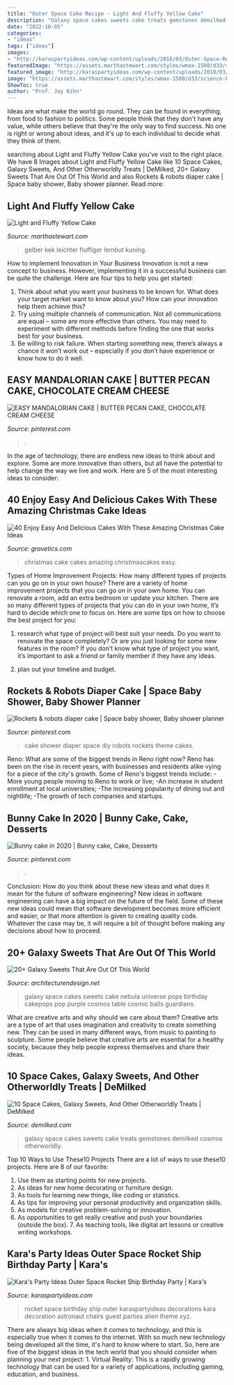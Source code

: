 ```yaml
---
title: "Outer Space Cake Recipe - Light And Fluffy Yellow Cake"
description: "Galaxy space cakes sweets cake treats gemstones demilked cosmos otherworldly"
date: "2022-10-05"
categories:
- "ideas"
tags: ["ideas"]
images:
- "http://karaspartyideas.com/wp-content/uploads/2018/03/Outer-Space-Rocket-Ship-Birthday-Party-via-Karas-Party-Ideas-KarasPartyIdeas.com16.jpg"
featuredImage: "https://assets.marthastewart.com/styles/wmax-1500/d33/science-behind-yellow-cake-2-0817/science-behind-yellow-cake-2-0817_horiz.jpg?itok=xgMZJfZC"
featured_image: "http://karaspartyideas.com/wp-content/uploads/2018/03/Outer-Space-Rocket-Ship-Birthday-Party-via-Karas-Party-Ideas-KarasPartyIdeas.com16.jpg"
image: "https://assets.marthastewart.com/styles/wmax-1500/d33/science-behind-yellow-cake-2-0817/science-behind-yellow-cake-2-0817_horiz.jpg?itok=xgMZJfZC"
ShowToc: true
author: "Prof. Jay Kihn"
---
```



Ideas are what make the world go round. They can be found in everything, from food to fashion to politics. Some people think that they don't have any value, while others believe that they're the only way to find success. No one is right or wrong about ideas, and it's up to each individual to decide what they think of them.

	

		
searching about Light and Fluffy Yellow Cake you've visit to the right place. We have 8 Images about Light and Fluffy Yellow Cake like 10 Space Cakes, Galaxy Sweets, And Other Otherworldly Treats | DeMilked, 20+ Galaxy Sweets That Are Out Of This World and also Rockets &amp; robots diaper cake | Space baby shower, Baby shower planner. Read more:
		
    
## Light And Fluffy Yellow Cake

<img loading=lazy src="https://assets.marthastewart.com/styles/wmax-1500/d33/science-behind-yellow-cake-2-0817/science-behind-yellow-cake-2-0817_horiz.jpg?itok=xgMZJfZC" onerror="this.onerror=null;this.src='https://tse3.mm.bing.net/th?id=OIP.ye8sM_h7MgzGxcwVQ2U7swHaEK&amp;pid=15.1';" alt="Light and Fluffy Yellow Cake">

_Source: marthastewart.com_

>gelber kek leichter fluffiger lembut kuning. 

	

How to implement Innovation in Your Business
Innovation is not a new concept to business. However, implementing it in a successful business can be quite the challenge. Here are four tips to help you get started: 
1. Think about what you want your business to be known for. What does your target market want to know about you? How can your innovation help them achieve this? 
2. Try using multiple channels of communication. Not all communications are equal – some are more effective than others. You may need to experiment with different methods before finding the one that works best for your business. 
3. Be willing to risk failure. When starting something new, there’s always a chance it won’t work out – especially if you don’t have experience or know how to do it well.

    
## EASY MANDALORIAN CAKE | BUTTER PECAN CAKE, CHOCOLATE CREAM CHEESE

<img loading=lazy src="https://i.pinimg.com/736x/e1/59/e9/e159e914fdd1e08f3862e792b7a292b2.jpg" onerror="this.onerror=null;this.src='https://tse4.mm.bing.net/th?id=OIP.4Q5hhhOj99jw9rH3Zt7KzAHaFj&amp;pid=15.1';" alt="EASY MANDALORIAN CAKE | BUTTER PECAN CAKE, CHOCOLATE CREAM CHEESE">

_Source: pinterest.com_

>. 

	

In the age of technology, there are endless new ideas to think about and explore. Some are more innovative than others, but all have the potential to help change the way we live and work. Here are 5 of the most interesting ideas to consider: 

    
## 40 Enjoy Easy And Delicious Cakes With These Amazing Christmas Cake Ideas

<img loading=lazy src="http://www.gravetics.com/wp-content/uploads/2017/04/CHRISTMAS-DRIPCAKES...buttercreamcake-christmascakes-chocolatedripcake-specialoccasioncakes-gourmet.jpg" onerror="this.onerror=null;this.src='https://tse4.mm.bing.net/th?id=OIP.lAwuErS-Krp4GIl-NuYv9wHaJQ&amp;pid=15.1';" alt="40 Enjoy Easy And Delicious Cakes With These Amazing Christmas Cake Ideas">

_Source: gravetics.com_

>christmas cake cakes amazing christmascakes easy. 

	

Types of Home Improvement Projects: How many different types of projects can you go on in your own house?
There are a variety of home improvement projects that you can go on in your own home. You can renovate a room, add an extra bedroom or update your kitchen. There are so many different types of projects that you can do in your own home, it’s hard to decide which one to focus on. Here are some tips on how to choose the best project for you: 
1. research what type of project will best suit your needs. Do you want to renovate the space completely? Or are you just looking for some new features in the room? If you don’t know what type of project you want, it’s important to ask a friend or family member if they have any ideas. 

2. plan out your timeline and budget.

    
## Rockets &amp; Robots Diaper Cake | Space Baby Shower, Baby Shower Planner

<img loading=lazy src="https://i.pinimg.com/originals/7f/18/ef/7f18ef78562567d88a22e976ff2aa287.jpg" onerror="this.onerror=null;this.src='https://tse2.mm.bing.net/th?id=OIP.GrC56Da01YL10BPokALqkAHaJ4&amp;pid=15.1';" alt="Rockets &amp; robots diaper cake | Space baby shower, Baby shower planner">

_Source: pinterest.com_

>cake shower diaper space diy robots rockets theme cakes. 

	

Reno: What are some of the biggest trends in Reno right now?
Reno has been on the rise in recent years, with businesses and residents alike vying for a piece of the city's growth. Some of Reno's biggest trends include: 
 -More young people moving to Reno to work or live; 
-An increase in student enrollment at local universities; 
-The increasing popularity of dining out and nightlife; 
-The growth of tech companies and startups.

    
## Bunny Cake In 2020 | Bunny Cake, Cake, Desserts

<img loading=lazy src="https://i.pinimg.com/736x/e8/57/22/e85722d5415292e62deb883305e2b8b8.jpg" onerror="this.onerror=null;this.src='https://tse4.mm.bing.net/th?id=OIP.HW2_PE4-mAovrMiOSzqm9gHaJ3&amp;pid=15.1';" alt="Bunny cake in 2020 | Bunny cake, Cake, Desserts">

_Source: pinterest.com_

>. 

	

Conclusion: How do you think about these new ideas and what does it mean for the future of software engineering?
New ideas in software engineering can have a big impact on the future of the field. Some of these new ideas could mean that software development becomes more efficient and easier, or that more attention is given to creating quality code. Whatever the case may be, it will require a bit of thought before making any decisions about how to proceed.

    
## 20+ Galaxy Sweets That Are Out Of This World

<img loading=lazy src="http://cdn.architecturendesign.net/wp-content/uploads/2016/05/AD-Galaxy-Cakes-Space-Sweets-Nebula-Cosmos-Universe-21.jpg" onerror="this.onerror=null;this.src='https://tse3.mm.bing.net/th?id=OIP.1-1kD3kbNSEJcGlT5vMVNAHaI4&amp;pid=15.1';" alt="20+ Galaxy Sweets That Are Out Of This World">

_Source: architecturendesign.net_

>galaxy space cakes sweets cake nebula universe pops birthday cakepops pop purple cosmos table cosmic balls guardians. 

	

What are creative arts and why should we care about them?
Creative arts are a type of art that uses imagination and creativity to create something new. They can be used in many different ways, from music to painting to sculpture. Some people believe that creative arts are essential for a healthy society, because they help people express themselves and share their ideas.

    
## 10 Space Cakes, Galaxy Sweets, And Other Otherworldly Treats | DeMilked

<img loading=lazy src="https://www.demilked.com/magazine/wp-content/uploads/2016/05/galaxy-cakes-space-sweets-cosmos-treats-3.jpg" onerror="this.onerror=null;this.src='https://tse4.mm.bing.net/th?id=OIP.ZabUnS3oxpq1CEFqb_8K9gHaOL&amp;pid=15.1';" alt="10 Space Cakes, Galaxy Sweets, And Other Otherworldly Treats | DeMilked">

_Source: demilked.com_

>galaxy space cakes sweets cake treats gemstones demilked cosmos otherworldly. 

	

Top 10 Ways to Use These10 Projects
There are a lot of ways to use these10 projects. Here are 8 of our favorite:
1. Use them as starting points for new projects.
2. As ideas for new home decorating or furniture design.
3. As tools for learning new things, like coding or statistics.
4. As tips for improving your personal productivity and organization skills.
5. As models for creative problem-solving or innovation.
6. As opportunities to get really creative and push your boundaries (outside the box).      7. As teaching tools, like digital art lessons or creative writing workshops. 
    
## Kara&#039;s Party Ideas Outer Space Rocket Ship Birthday Party | Kara&#039;s

<img loading=lazy src="http://karaspartyideas.com/wp-content/uploads/2018/03/Outer-Space-Rocket-Ship-Birthday-Party-via-Karas-Party-Ideas-KarasPartyIdeas.com16.jpg" onerror="this.onerror=null;this.src='https://tse1.mm.bing.net/th?id=OIP.EAlgcMxDumpMbLs4r6GUfAHaLH&amp;pid=15.1';" alt="Kara&#039;s Party Ideas Outer Space Rocket Ship Birthday Party | Kara&#039;s">

_Source: karaspartyideas.com_

>rocket space birthday ship outer karaspartyideas decorations kara decoration astronaut chairs guest parties alien theme xyz. 

	

There are always big ideas when it comes to technology, and this is especially true when it comes to the internet. With so much new technology being developed all the time, it's hard to know where to start. So, here are five of the biggest ideas in the tech world that you should consider when planning your next project: 1. Virtual Reality: This is a rapidly growing technology that can be used for a variety of applications, including gaming, education, and business.

